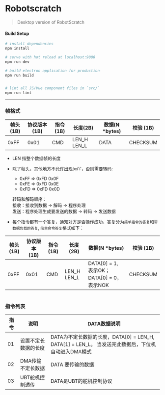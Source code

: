 # Robotscratch

> Desktop version of RobotScratch

#### Build Setup

``` bash
# install dependencies
npm install

# serve with hot reload at localhost:9080
npm run dev

# build electron application for production
npm run build


# lint all JS/Vue component files in `src/`
npm run lint

```

---

### 帧格式


| 帧头(1B) | 协议版本 (1B) | 指令 (1B) | 长度(2B) | 数据(N *bytes) | 校验 (1B) |
|--|--|--|--|--|--|
| 0xFF | 0x01 | CMD | LEN_H LEN_L | DATA | CHECKSUM |

* LEN 指整个数据帧的长度
* 除了帧头，其他地方不允许出现`0xFF`，否则需要转码:
  - 0xFF => 0xFD 0x0F
  - 0xFE => 0xFD 0x0E
  - 0xFD => 0xFD 0x0D
  
  转码和解码顺序：    
  接收：接收到数据 -> 解码 -> 程序处理    
  发送：程序处理生成要发送的数据 -> 转码 -> 发送数据
* 每个指令都有一个答复，通知对方是否操作成功，答复分为`简单指令的答复`和`带数据负载的答复`, `简单命令答复`格式如下：

| 帧头(1B) | 协议版本 (1B) | 指令 (1B) | 长度(2B) | 数据(N *bytes) | 校验 (1B) |
|--|--|--|--|--|--|
| 0xFF | 0x01 | CMD | LEN_H LEN_L | DATA[0] = 1, 表示OK；DATA[0] = 0，表示NOK | CHECKSUM |

# 

### 指令列表

| 指令 | 说明 | DATA数据说明 |
|---|---|---|
| 01 | 设置不定长数据的长度 | DATA为不定长数据的长度，DATA[0] = LEN_H, DATA[1] = LEN_L。 当发送完此数据后，下位机自动进入DMA模式 | 
| 02 | DMA传输不定长数据 | DATA 要传输的数据
| 03 | UBT舵机控制透传 | DATA是UBT的舵机控制协议 |
